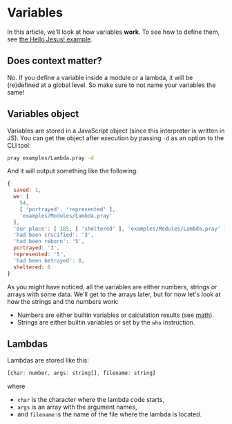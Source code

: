 # Variables
In this article, we'll look at how variables **work**. To see how to define them, see [the Hello Jesus! example](hello-jesus.md).

## Does context matter?
No. If you define a variable inside a module or a lambda, it will be (re)defined at a global level. So make sure to not name your variables the same!

## Variables object
Variables are stored in a JavaScript object (since this interpreter is written in JS). You can get the object after execution by passing `-d` as an option to the CLI tool:
```bash
pray examples/Lambda.pray -d
```
And it will output something like the following:
```js
{
  saved: 1,
  we: [
    54,
    [ 'portrayed', 'represented' ],
    'examples/Modules/Lambda.pray'
  ],
  'our place': [ 185, [ 'sheltered' ], 'examples/Modules/Lambda.pray' ],
  'had been crucified': '3',
  'had been reborn': '5',
  portrayed: '3',
  represented: '5',
  'had been betrayed': 8,
  sheltered: 8
}
```
As you might have noticed, all the variables are either numbers, strings or arrays with some data. We'll get to the arrays later, but for now let's look at how the strings and the numbers work:
- Numbers are either builtin variables or calculation results (see [math](math.md)).
- Strings are either builtin variables or set by the `who` instruction.

## Lambdas
Lambdas are stored like this:
```js
[char: number, args: string[], filename: string]
```
where
- `char` is the character where the lambda code starts,
- `args` is an array with the argument names,
- and `filename` is the name of the file where the lambda is located.